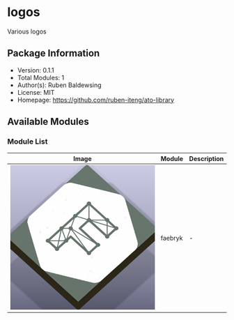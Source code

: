 # logos

Various logos

## Package Information

- Version: 0.1.1
- Total Modules: 1
- Author(s): Ruben Baldewsing
- License: MIT
- Homepage: https://github.com/ruben-iteng/ato-library

## Available Modules

### Module List

| Image | Module | Description |
|-------|--------|-------------|
|![faebryk](https://github.com/ruben-iteng/ato-library/raw/main/packages/logos/assets/faebryk.png)| faebryk | - |
